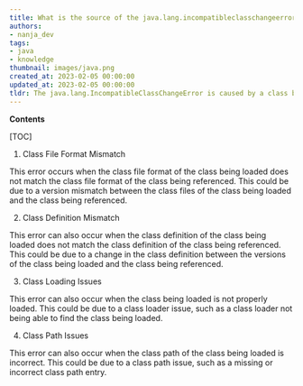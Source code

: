 ```yaml
---
title: What is the source of the java.lang.incompatibleclasschangeerror?
authors:
- nanja_dev
tags:
- java
- knowledge
thumbnail: images/java.png
created_at: 2023-02-05 00:00:00
updated_at: 2023-02-05 00:00:00
tldr: The java.lang.IncompatibleClassChangeError is caused by a class being incompatible with the version of the class it was compiled against.
---
```


**Contents**

[TOC]

1. Class File Format Mismatch 

This error occurs when the class file format of the class being loaded does not match the class file format of the class being referenced. This could be due to a version mismatch between the class files of the class being loaded and the class being referenced.

2. Class Definition Mismatch 

This error can also occur when the class definition of the class being loaded does not match the class definition of the class being referenced. This could be due to a change in the class definition between the versions of the class being loaded and the class being referenced.

3. Class Loading Issues 

This error can also occur when the class being loaded is not properly loaded. This could be due to a class loader issue, such as a class loader not being able to find the class being loaded.

4. Class Path Issues 

This error can also occur when the class path of the class being loaded is incorrect. This could be due to a class path issue, such as a missing or incorrect class path entry.
